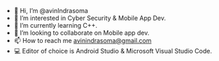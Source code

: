 - 👋 Hi, I’m @avinIndrasoma
- 👀 I’m interested in Cyber Security & Mobile App Dev.
- 🌱 I’m currently learning C++.
- 💞️ I’m looking to collaborate on Mobile app dev.
- 📫 How to reach me avinindrasoma@gmail.com
- 💻 Editor of choice is Android Studio & Microsoft Visual Studio Code.
<!---
avinIndrasoma/avinIndrasoma is a ✨ special ✨ repository because its `README.md` (this file) appears on your GitHub profile.
You can click the Preview link to take a look at your changes.
--->
